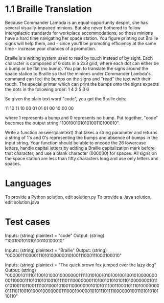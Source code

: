 1.1
Braille Translation
===================

Because Commander Lambda is an equal-opportunity despot, she has several visually-impaired minions. But she never bothered to follow intergalactic standards for workplace accommodations, so those minions have a hard time navigating her space station. You figure printing out Braille signs will help them, and - since you'll be promoting efficiency at the same time - increase your chances of a promotion.

Braille is a writing system used to read by touch instead of by sight. Each character is composed of 6 dots in a 2x3 grid, where each dot can either be a bump or be flat (no bump). You plan to translate the signs around the space station to Braille so that the minions under Commander Lambda's command can feel the bumps on the signs and "read" the text with their touch. The special printer which can print the bumps onto the signs expects the dots in the following order:
1 4
2 5
3 6

So given the plain text word "code", you get the Braille dots:

11 10 11 10
00 01 01 01
00 10 00 00

where 1 represents a bump and 0 represents no bump.  Put together, "code" becomes the output string "100100101010100110100010".

Write a function answer(plaintext) that takes a string parameter and returns a string of 1's and 0's representing the bumps and absence of bumps in the input string. Your function should be able to encode the 26 lowercase letters, handle capital letters by adding a Braille capitalization mark before that character, and use a blank character (000000) for spaces. All signs on the space station are less than fifty characters long and use only letters and spaces.

Languages
=========

To provide a Python solution, edit solution.py
To provide a Java solution, edit solution.java

Test cases
==========

Inputs:
    (string) plaintext = "code"
Output:
    (string) "100100101010100110100010"

Inputs:
    (string) plaintext = "Braille"
Output:
    (string) "000001110000111010100000010100111000111000100010"

Inputs:
    (string) plaintext = "The quick brown fox jumped over the lazy dog"
Output:
    (string) "000001011110110010100010000000111110101001010100100100101000000000110000111010101010010111101110000000110100101010101101000000010110101001101100111100100010100110000000101010111001100010111010000000011110110010100010000000111000100000101011101111000000100110101010110110"